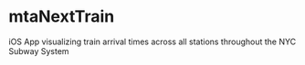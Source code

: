 # mtaNextTrain
iOS App visualizing train arrival times across all stations throughout the NYC Subway System
